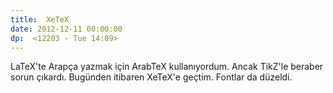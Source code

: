 ```yaml
---
title:  XeTeX
date: 2012-12-11 00:00:00
dp:  <12203 - Tue 14:09>
---
```



LaTeX'te Arapça yazmak için ArabTeX kullanıyordum. Ancak TikZ'le
beraber sorun çıkardı. Bugünden itibaren XeTeX'e geçtim. Fontlar da
düzeldi. 
